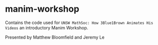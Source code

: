 # manim-workshop

Contains the code used for `UNSW MathSoc: How 3Blue1Brown Animates His Videos` an introductory Manim Workshop.

Presented by Matthew Bloomfield and Jeremy Le
